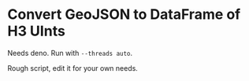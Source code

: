 # Convert GeoJSON to DataFrame of H3 UInts

Needs deno. Run with `--threads auto`. 

Rough script, edit it for your own needs.

